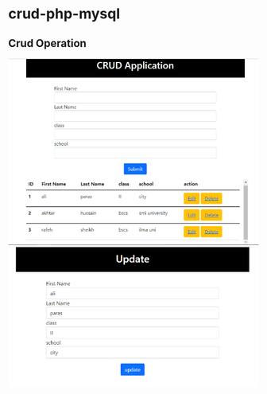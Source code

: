 # crud-php-mysql


<h2>Crud Operation</h2>
<img src="https://github.com/akhtar02/crud-php-mysql/blob/master/output_1.PNG">
<img src="https://github.com/akhtar02/crud-php-mysql/blob/master/output_02.PNG">
